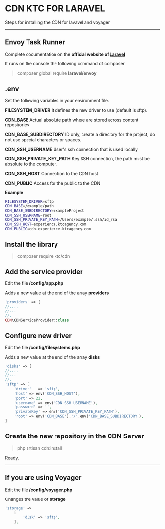 CDN KTC FOR LARAVEL
===================


Steps for installing the CDN for lavavel and voyager.

----------

Envoy Task Runner
-------------
Complete documentation on the **official website of  [Laravel][001]**

 [001]: https://laravel.com/docs/5.5/envoy


It runs on the console the following command of composer
> composer global require **laravel/envoy**

.env
-------------
Set the following variables in your environment file.

**FILESYSTEM_DRIVER**
It defines the new driver to use (default is sftp).

**CDN_BASE**
Actual absolute path where are stored across content repositories

**CDN_BASE_SUBDIRECTORY**
ID only, create a directory for the project, do not use special characters or spaces.

**CDN_SSH_USERNAME**
User's ssh connection that is used locally.

**CDN_SSH_PRIVATE_KEY_PATH**
Key SSH connection, the path must be absolute to the computer.

**CDN_SSH_HOST**
Connection to the CDN host

**CDN_PUBLIC**
Access for the public to the CDN

**Example**

```bash
FILESYSTEM_DRIVER=sftp
CDN_BASE=/example/path
CDN_BASE_SUBDIRECTORY=exampleProject
CDN_SSH_USERNAME=root
CDN_SSH_PRIVATE_KEY_PATH=/Users/example/.ssh/id_rsa
CDN_SSH_HOST=experience.ktcagency.com
CDN_PUBLIC=cdn.experience.ktcagency.com
```

Install the library 
-------------

> composer require ktc/cdn

Add the service provider
-------------

Edit the file **/config/app.php** 

Adds a new value at the end of the array **providers**

```php
'providers' => [
//....
//...
//.
CDN\CDNServiceProvider::class
```

Configure new driver
-------------

Edit the file **/config/filesystems.php** 

Adds a new value at the end of the array **disks**

```php
'disks' => [
//....
//...
//.
'sftp' => [
	'driver'   => 'sftp',
	'host' => env('CDN_SSH_HOST'),
	'port' => 22,
	'username' => env('CDN_SSH_USERNAME'),
	'password' => '',
	'privateKey' => env('CDN_SSH_PRIVATE_KEY_PATH'),
	'root' => env('CDN_BASE').'/'.env('CDN_BASE_SUBDIRECTORY'),
]
```

Create the new repository in the CDN Server
-------------

> php artisan cdn:install


Ready.

----


If you are using Voyager
-------------

Edit the file **/config/voyager.php** 

Changes the value of **storage** 

```php
'storage' => 
	[
		'disk' => 'sftp',
	],
```